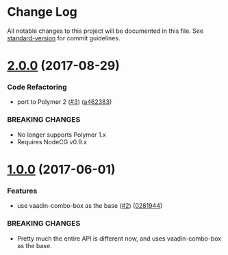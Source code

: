 # Change Log

All notable changes to this project will be documented in this file. See [standard-version](https://github.com/conventional-changelog/standard-version) for commit guidelines.

<a name="2.0.0"></a>
# [2.0.0](https://github.com/NodeCGElements/nodecg-typeahead-input/compare/v1.0.0...v2.0.0) (2017-08-29)


### Code Refactoring

* port to Polymer 2 ([#3](https://github.com/NodeCGElements/nodecg-typeahead-input/issues/3)) ([a462383](https://github.com/NodeCGElements/nodecg-typeahead-input/commit/a462383))


### BREAKING CHANGES

* No longer supports Polymer 1.x
* Requires NodeCG v0.9.x



<a name="1.0.0"></a>
# [1.0.0](https://github.com/NodeCGElements/nodecg-typeahead-input/compare/v0.2.0...v1.0.0) (2017-06-01)


### Features

* use vaadin-combo-box as the base ([#2](https://github.com/NodeCGElements/nodecg-typeahead-input/issues/2)) ([0281944](https://github.com/NodeCGElements/nodecg-typeahead-input/commit/0281944))


### BREAKING CHANGES

* Pretty much the entire API is different now, and uses vaadin-combo-box as the base.
